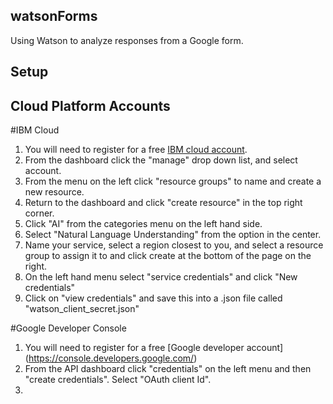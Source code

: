## watsonForms
Using Watson to analyze responses from a Google form.

## Setup

## Cloud Platform Accounts

#IBM Cloud

1. You will need to register for a free [IBM cloud account](https://cloud.ibm.com/registration).
2. From the dashboard click the "manage" drop down list, and select account.
3. From the menu on the left click "resource groups" to name and create a new resource.
4. Return to the dashboard and click "create resource" in the top right corner.
5. Click "AI" from the categories menu on the left hand side.
6. Select "Natural Language Understanding" from the option in the center.
7. Name your service, select a region closest to you, and select a resource group to assign it to and click create at the bottom of the page on the right.
8. On the left hand menu select "service credentials" and click "New credentials"
9. Click on "view credentials" and save this into a .json file called "watson_client_secret.json"

#Google Developer Console

1. You will need to register for a free [Google developer account] (https://console.developers.google.com/)
2. From the API dashboard click "credentials" on the left menu and then "create credentials".  Select "OAuth client Id".
3. 






